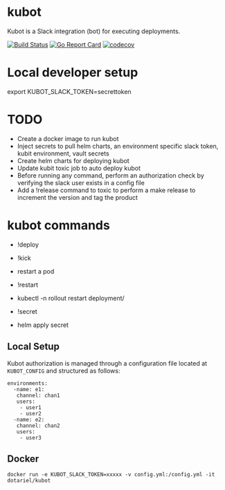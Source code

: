 # kubot
Kubot is a Slack integration (bot) for executing deployments.

[![Build Status](https://travis-ci.org/dotariel/kubot.svg?branch=master)](https://travis-ci.org/dotariel/kubot)
[![Go Report Card](https://goreportcard.com/badge/github.com/dotariel/kubot)](https://goreportcard.com/report/github.com/dotariel/kubot)
[![codecov](https://codecov.io/gh/dotariel/kubot/branch/master/graph/badge.svg)](https://codecov.io/gh/dotariel/kubot)


# Local developer setup
export KUBOT_SLACK_TOKEN=secrettoken

# TODO
- Create a docker image to run kubot
- Inject secrets to pull helm charts, an environment specific slack token, kubit environment, vault secrets
- Create helm charts for deploying kubot
- Update kubit toxic job to auto deploy kubot
- Before running any command, perform an authorization check by verifying the slack user exists in a config file
- Add a !release <product> command to toxic to perform a make release to increment the version and tag the product

# kubot commands
- !deploy <product> <version>

- !kick <pod>
- restart a pod

- !restart <product>
- kubectl -n <product> rollout restart deployment/<product>

- !secret <product>
- helm apply secret

## Local Setup
Kubot authorization is managed through a configuration file located at `KUBOT_CONFIG` and structured as follows:

```
environments:
  -name: e1:
   channel: chan1
   users:
    - user1
    - user2
  -name: e2:
   channel: chan2
   users:
    - user3
```

## Docker

```
docker run -e KUBOT_SLACK_TOKEN=xxxxx -v config.yml:/config.yml -it dotariel/kubot
```